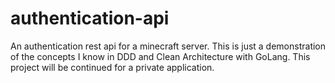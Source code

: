 # authentication-api
An authentication rest api for a minecraft server. This is just a demonstration of the concepts I know in DDD and Clean Architecture with GoLang. This project will be continued for a private application.
